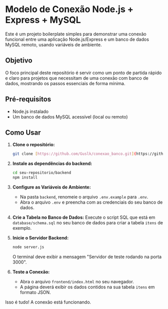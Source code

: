 # Modelo de Conexão Node.js + Express + MySQL

Este é um projeto boilerplate simples para demonstrar uma conexão funcional entre uma aplicação Node.js/Express e um banco de dados MySQL remoto, usando variáveis de ambiente.

## Objetivo

O foco principal deste repositório é servir como um ponto de partida rápido e claro para projetos que necessitam de uma conexão com banco de dados, mostrando os passos essenciais de forma mínima.

## Pré-requisitos

-   Node.js instalado
-   Um banco de dados MySQL acessível (local ou remoto)

## Como Usar

1.  **Clone o repositório:**
    ```bash
    git clone [https://github.com/Guslk/conexao_banco.git](https://github.com/Guslk/conexao_banco.git)
    ```

2.  **Instale as dependências do backend:**
    ```bash
    cd seu-repositorio/backend
    npm install
    ```

3.  **Configure as Variáveis de Ambiente:**
    -   Na pasta `backend`, renomeie o arquivo `.env.example` para `.env`.
    -   Abra o arquivo `.env` e preencha com as credenciais do seu banco de dados.

4.  **Crie a Tabela no Banco de Dados:**
    Execute o script SQL que está em `database/schema.sql` no seu banco de dados para criar a tabela `itens` de exemplo.

5.  **Inicie o Servidor Backend:**
    ```bash
    node server.js
    ```
    O terminal deve exibir a mensagem "Servidor de teste rodando na porta 3000".

6.  **Teste a Conexão:**
    -   Abra o arquivo `frontend/index.html` no seu navegador.
    -   A página deverá exibir os dados contidos na sua tabela `itens` em formato JSON.

Isso é tudo! A conexão está funcionando.
